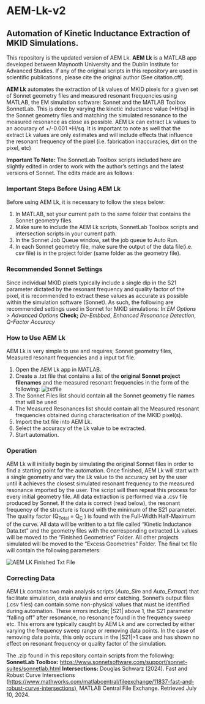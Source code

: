 # AEM-Lk-v2

## Automation of Kinetic Inductance Extraction of MKID Simulations.

This repository is the updated version of AEM Lk. 
**AEM Lk** is a MATLAB app developed between Maynooth University and the Dublin Institute for Advanced Studies. If any of the original scripts in this repository are used in scientific publications, please cite the original author (See citation.cff). 

**AEM Lk** automates the extraction of Lk values of MKID pixels for a given set of Sonnet geometry files and measured resonant frequencies using MATLAB, the EM simulation software: Sonnet and the MATLAB Toolbox SonnetLab. This is done by varying the kinetic inductance value (*H/sq) in the Sonnet geometry files and matching the simulated resonance to the measured resonance as close as possible.
AEM Lk can extract Lk values to an accuracy of +/-0.001 *H/sq. It is important to note as well that the extract Lk values are only estimates and will include effects that influence the resonant frequency of the pixel (i.e. fabrication inaccuracies, dirt on the pixel, etc) 

**Important To Note:** The SonnetLab Toolbox scripts included here are slightly edited in order to work with the author’s settings and the latest versions of Sonnet. The edits made are as follows:



### **Important Steps Before Using AEM Lk**
Before using AEM Lk, it is necessary to follow the steps below:

1. In MATLAB, set your current path to the same folder that contains the Sonnet geometry files.
2. Make sure to include the AEM Lk scripts, SonnetLab Toolbox scripts and intersection scripts in your current path.
3. In the Sonnet Job Queue window, set the job queue to Auto Run.
4. In each Sonnet geometry file, make sure the output of the data file(i.e. csv file) is in the project folder (same folder as the geometry file).

### **Recommended Sonnet Settings**
Since individual MKID pixels typically include a single dip in the S21 parameter dictated by the resonant frequency and quality factor of the pixel, it is recommended to extract these values as accurate as possible within the simulation software (Sonnet). 
As such, the following are recommended settings used in Sonnet for MKID simulations:
In *EM Options* > *Advanced Options*
**Check;** *De-Embbed*, *Enhanced Resonance Detection*, *Q-Factor Accuracy*

### **How to Use AEM Lk**
AEM Lk is very simple to use and requires; Sonnet geometry files, Measured resonant frequencies and a input txt file.
1. Open the AEM Lk app in MATLAB.
2. Create a .txt file that contains a list of the **original Sonnet project filenames** and the measured resonant frequencies in the form of the following:
   ![txtfile](https://github.com/scathalmca/AEM-Lk/assets/92909628/22976773-c246-4f27-8f15-710388fc0cf1)
3. The Sonnet Files list should contain all the Sonnet geometry file names that will be used
4. The Measured Resonances list should contain all the Measured resonant frequencies obtained during characterisation of the MKID pixel(s).
5. Import the txt file into AEM Lk.
6. Select the accuracy of the Lk value to be extracted.
7. Start automation.

### **Operation**
AEM Lk will initially begin by simulating the original Sonnet files in order to find a starting point for the automation.
Once finished, AEM Lk will start with a single geometry and vary the Lk value to the accuracy set by the user until it achieves the closest simulated resonant frequency to the measured resonance imported by the user.
The script will then repeat this process for every initial geometry file.
All data extraction is performed via a .csv file produced by Sonnet. If the data is correct (read below), the resonant frequency of the structure is found with the minimum of the S21 parameter. The quality factor (Q<sub>Total</sub>  = Q<sub>C</sub> ) is found with the Full-Width Half-Maximum of the curve.
All data will be written to a txt file called “Kinetic Inductance Data.txt” and the geometry files with the corresponding extracted Lk values will be moved to the “Finished Geometries” Folder. All other projects simulated will be moved to the “Excess Geometries” Folder.
The final txt file will contain the following parameters:

![AEM LK Finished Txt File](https://github.com/scathalmca/AEM-Lk-v2/assets/92909628/841f1fcb-bf28-4fcf-9a1e-5e9c956c9755)

### **Correcting Data**
AEM Lk contains two main analysis scripts (*Auto_Sim* and *Auto_Extract*) that facilitate simulation, data analysis and error catching. Sonnet’s output files (.csv files) can contain some non-physical values that must be identified during automation. These errors include; |S21| above 1, the S21 parameter “falling off” after resonance, no resonance found in the frequency sweep etc. 
This errors are typically caught by AEM Lk and are corrected by either varying the frequency sweep range or removing data points. In the case of removing data points, this only occurs in the  |S21|>1 case and has shown no effect on resonant frequency or quality factor of the simulation. 

The .zip found in this repository contain scripts from the following:
**SonnetLab Toolbox:** https://www.sonnetsoftware.com/support/sonnet-suites/sonnetlab.html
**Intersections:** Douglas Schwarz (2024). Fast and Robust Curve Intersections (https://www.mathworks.com/matlabcentral/fileexchange/11837-fast-and-robust-curve-intersections), MATLAB Central File Exchange. Retrieved July 10, 2024.

